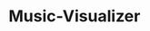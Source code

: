 # Music-Visualizer
<!DOCTYPE html>
<html lang="en">
<head>
    <meta charset="UTF-8">
    <meta name="viewport" content="width=device-width, initial-scale=1.0">
    <title>Audio Visualizer</title>
    <script src="https://cdnjs.cloudflare.com/ajax/libs/p5.js/1.4.0/p5.js"></script>
</head>
<body>
    <script>
        let mic;
        let fft;
        
        function setup() {
            createCanvas(windowWidth, windowHeight);
            mic = new p5.AudioIn();
            mic.start();
            fft = new p5.FFT();
            fft.setInput(mic);
        }

        function draw() {
            background(0);
            let spectrum = fft.analyze();

            // Draw the waveform
            noFill();
            stroke(255);
            beginShape();
            for (let i = 0; i < spectrum.length; i++) {
                let x = map(i, 0, spectrum.length, 0, width);
                let y = map(spectrum[i], 0, 255, height, 0);
                vertex(x, y);
            }
            endShape();
        }

        function windowResized() {
            resizeCanvas(windowWidth, windowHeight);
        }
    </script>
</body>
</html>
